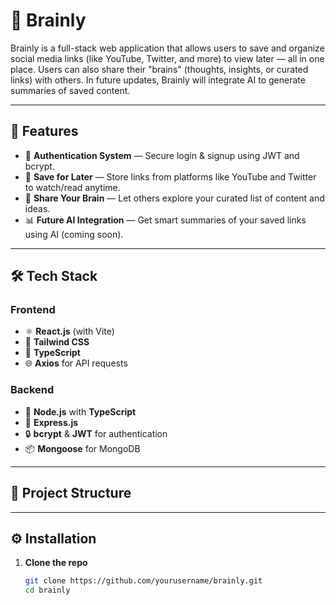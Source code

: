 # 🧠 Brainly

Brainly is a full-stack web application that allows users to save and organize social media links (like YouTube, Twitter, and more) to view later — all in one place. Users can also share their "brains" (thoughts, insights, or curated links) with others. In future updates, Brainly will integrate AI to generate summaries of saved content.

---

## 🚀 Features

- 🔐 **Authentication System** — Secure login & signup using JWT and bcrypt.
- 📌 **Save for Later** — Store links from platforms like YouTube and Twitter to watch/read anytime.
- 💭 **Share Your Brain** — Let others explore your curated list of content and ideas.
- 📊 **Future AI Integration** — Get smart summaries of your saved links using AI (coming soon).

---

## 🛠️ Tech Stack

### Frontend
- ⚛️ **React.js** (with Vite)
- 🎨 **Tailwind CSS**
- 🧾 **TypeScript**
- 🌐 **Axios** for API requests

### Backend
- 🧩 **Node.js** with **TypeScript**
- 🚀 **Express.js**
- 🔒 **bcrypt** & **JWT** for authentication
- 📦 **Mongoose** for MongoDB

---

## 📂 Project Structure


---

## ⚙️ Installation

1. **Clone the repo**
   ```bash
   git clone https://github.com/yourusername/brainly.git
   cd brainly

